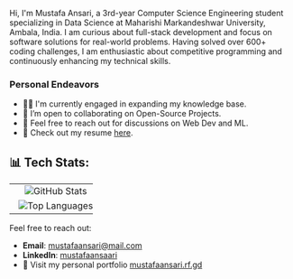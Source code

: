 
Hi, I'm Mustafa Ansari, a 3rd-year Computer Science Engineering student specializing in Data Science at Maharishi Markandeshwar University, Ambala, India. I am curious about full-stack development and focus on software solutions for real-world problems. Having solved over 600+ coding challenges, I am enthusiastic about competitive programming and continuously enhancing my technical skills.

### Personal Endeavors

* 👨‍💻 I'm currently engaged in expanding my knowledge base.
* 👯 I’m open to collaborating on Open-Source Projects.
* 💬 Feel free to reach out for discussions on Web Dev and ML.
* 📄 Check out my resume [here](https://drive.google.com/file/d/1FJJrvvF6Dw6LHh3HYlRZvM0G-9I9rrTP/view).


## 📊 Tech Stats:

<table>
  <tr>


  </tr>
  <tr>
    <td style="width: 100%; display: block; text-align: center;">
      <img src="https://github-readme-stats.vercel.app/api?username=mustafaansarii&theme=dark&hide_border=false&include_all_commits=false&count_private=false" alt="GitHub Stats" style="max-width: 100%; height: auto;" />
    </td>
    <td style="width: 100%; display: block; text-align: center;">
      <img src="https://github-readme-stats.vercel.app/api/top-langs/?username=mustafaansarii&theme=dark&hide_border=false&include_all_commits=false&count_private=false&layout=compact" alt="Top Languages" style="max-width: 100%; height: auto;" />
    </td>
  </tr>
</table>




Feel free to reach out:

- **Email**: [mustafaansari@mail.com](mailto:mustafaansari@mail.com)
- **LinkedIn**: [mustafaansaari](https://www.linkedin.com/in/mustafaansaari/)
- 🚀 Visit my personal portfolio [mustafaansari.rf.gd](https://mustafaansarii.web.app/)
